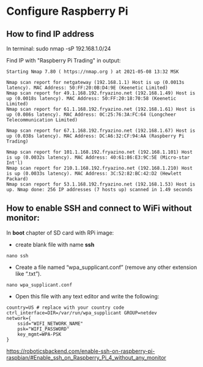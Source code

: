 # Configure Raspberry Pi

## How to find IP address

In terminal:
sudo nmap -sP 192.168.1.0/24 

Find IP with "Raspberry Pi Trading" in output:
```
Starting Nmap 7.80 ( https://nmap.org ) at 2021-05-08 13:32 MSK

Nmap scan report for netgateway (192.168.1.1) Host is up (0.0013s latency). MAC Address: 50:FF:20:0B:D4:9E (Keenetic Limited) 
Nmap scan report for 49.1.168.192.fryazino.net (192.168.1.49) Host is up (0.0018s latency). MAC Address: 50:FF:20:18:70:58 (Keenetic Limited) 
Nmap scan report for 61.1.168.192.fryazino.net (192.168.1.61) Host is up (0.086s latency). MAC Address: 0C:25:76:3A:FC:64 (Longcheer Telecommunication Limited)

Nmap scan report for 67.1.168.192.fryazino.net (192.168.1.67) Host is up (0.038s latency). MAC Address: DC:A6:32:CF:94:AA (Raspberry Pi Trading)

Nmap scan report for 101.1.168.192.fryazino.net (192.168.1.101) Host is up (0.0032s latency). MAC Address: 40:61:86:E3:9C:5E (Micro-star Int'l) 
Nmap scan report for 210.1.168.192.fryazino.net (192.168.1.210) Host is up (0.0033s latency). MAC Address: 3C:52:82:BC:42:D2 (Hewlett Packard) 
Nmap scan report for 53.1.168.192.fryazino.net (192.168.1.53) Host is up. Nmap done: 256 IP addresses (7 hosts up) scanned in 1.49 seconds
```
## How to enable SSH and connect to WiFi without monitor:

In **boot** chapter of SD card with RPi image:
* create blank file with name **ssh**
```
nano ssh
```
* Create a file named “wpa_supplicant.conf” (remove any other extension like “.txt”).
```
nano wpa_supplicant.conf
```
* Open this file with any text editor and write the following:

```
country=US # replace with your country code
ctrl_interface=DIR=/var/run/wpa_supplicant GROUP=netdev
network={
    ssid="WIFI_NETWORK_NAME"
    psk="WIFI_PASSWORD"
    key_mgmt=WPA-PSK
}
```
 

https://roboticsbackend.com/enable-ssh-on-raspberry-pi-raspbian/#Enable_ssh_on_Raspberry_Pi_4_without_any_monitor
